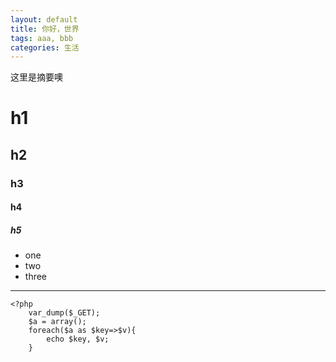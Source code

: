 ```yaml
---
layout: default
title: 你好，世界
tags: aaa, bbb
categories: 生活
---
```


这里是摘要噢

# h1

## h2

### h3

#### h4

##### h5 

* one
* two
* three

---

    <?php
        var_dump($_GET);
        $a = array();
        foreach($a as $key=>$v){
            echo $key, $v;
        }

